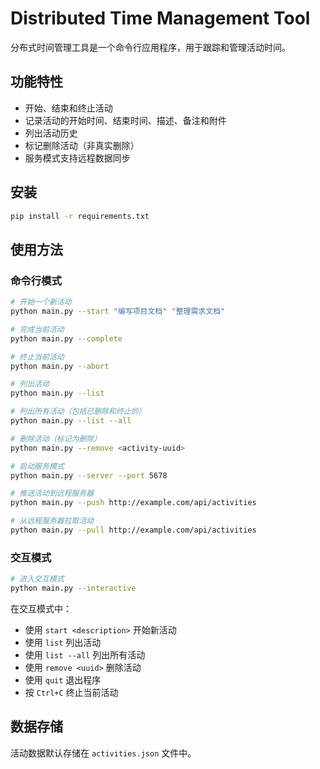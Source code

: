 # Distributed Time Management Tool

分布式时间管理工具是一个命令行应用程序，用于跟踪和管理活动时间。

## 功能特性

- 开始、结束和终止活动
- 记录活动的开始时间、结束时间、描述、备注和附件
- 列出活动历史
- 标记删除活动（非真实删除）
- 服务模式支持远程数据同步

## 安装

```bash
pip install -r requirements.txt
```

## 使用方法

### 命令行模式

```bash
# 开始一个新活动
python main.py --start "编写项目文档" "整理需求文档"

# 完成当前活动
python main.py --complete

# 终止当前活动
python main.py --abort

# 列出活动
python main.py --list

# 列出所有活动（包括已删除和终止的）
python main.py --list --all

# 删除活动（标记为删除）
python main.py --remove <activity-uuid>

# 启动服务模式
python main.py --server --port 5678

# 推送活动到远程服务器
python main.py --push http://example.com/api/activities

# 从远程服务器拉取活动
python main.py --pull http://example.com/api/activities
```

### 交互模式

```bash
# 进入交互模式
python main.py --interactive
```

在交互模式中：
- 使用 `start <description>` 开始新活动
- 使用 `list` 列出活动
- 使用 `list --all` 列出所有活动
- 使用 `remove <uuid>` 删除活动
- 使用 `quit` 退出程序
- 按 `Ctrl+C` 终止当前活动

## 数据存储

活动数据默认存储在 `activities.json` 文件中。